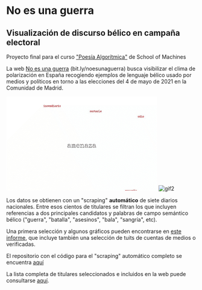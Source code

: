 # No es una guerra
## Visualización de discurso bélico en campaña electoral
Proyecto final para el curso ["Poesía Algorítmica"](http://schoolofma.org/algorithmic-poetry.html) de School of Machines


La web [No es una guerra](https://pcsanguinetti.github.io/noesunaguerra/) (bit.ly/noesunaguerra) busca visibilizar el clima de polarización en España recogiendo ejemplos de lenguaje bélico usado por medios y políticos en torno a las elecciones del 4 de mayo de 2021 en la Comunidad de Madrid.

![gif](data/noesunaguerra_gif1.gif) ![gif2](data/noesunaguerra_gif2.gif)

Los datos se obtienen con un "scraping" **automático** de siete diarios nacionales. Entre esos cientos de titulares se filtran los que incluyen referencias a dos principales candidatos y palabras de campo semántico bélico ("guerra", "batalla", "asesinos", "bala", "sangría", etc).

Una primera selección y algunos gráficos pueden encontrarse en [este informe](https://app.workbenchdata.com/workflows/139477/report), que incluye también una selección de tuits de cuentas de medios o verificadas.

El repositorio con el código para el "scraping" automático completo se encuentra [aquí](https://github.com/pcsanguinetti/elecciones4M)

La lista completa de titulares seleccionados e incluidos en la web puede consultarse [aquí](https://github.com/pcsanguinetti/elecciones4M/blob/main/data/noesunaguerra.csv).
